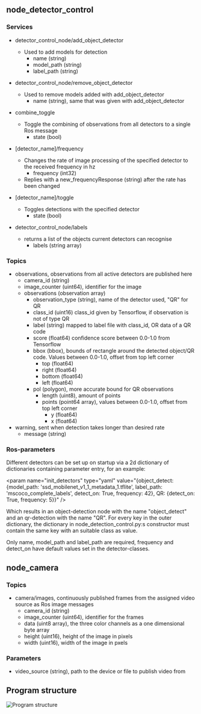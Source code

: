 ## node_detector_control

### Services

* detector_control_node/add_object_detector
  * Used to add models for detection
    * name (string)
    * model_path (string)
    * label_path (string)
* detector_control_node/remove_object_detector
  * Used to remove models added with add_object_detector
    * name (string), same that was given with add_object_detector
* combine_toggle
  * Toggle the combining of observations from all detectors to a single Ros message
    * state (bool)
* [detector_name]/frequency
  * Changes the rate of image processing of the specified detector to the received frequency in hz
    * frequency (int32)
  * Replies with a new_frequencyResponse (string) after the rate has been changed
* [detector_name]/toggle
  * Toggles detections with the specified detector
    * state (bool)

* detector_control_node/labels
  * returns a list of the objects current detectors can recognise
  	* labels (string array)
      
### Topics

* observations, observations from all active detectors are published here
    * camera_id (string)
    * image_counter (uint64), identifier for the image
    * observations (observation array)
      * observation_type (string), name of the detector used, "QR" for QR
      * class_id (uint16) class_id given by Tensorflow, if observation is not of type QR
      * label (string) mapped to label file with class_id, OR data of a QR code
      * score (float64) confidence score between 0.0-1.0 from Tensorflow 
      * bbox (bbox), bounds of rectangle around the detected object/QR code. Values between 0.0-1.0, offset from top left corner
        * top (float64)
        * right (float64)
        * bottom (float64)
        * left (float64)
      * pol (polygon), more accurate bound for QR observations
        * length (uint8), amount of points
        * points (point64 array), values between 0.0-1.0, offset from top left corner
          * y (float64)
          * x (float64)
* warning, sent when detection takes longer than desired rate
  * message (string)
  
### Ros-parameters

Different detectors can be set up on startup via a 2d dictionary of dictionaries containing parameter entry, for an example:

\<param name="init_detectors" type="yaml" value="{object_detect: {model_path: 'ssd_mobilenet_v1_1_metadata_1.tflite', label_path: 'mscoco_complete_labels', detect_on: True, frequency: 42}, QR: {detect_on: True, frequency: 5}}" /\>


Which results in an object-detection node with the name "object_detect" and an qr-detection with the name "QR". For every key in the outer dictionary, the dictionary in node_detection_control.py:s constructor must contain the same key with an suitable class as value.

Only name, model_path and label_path are required, frequency and detect_on have default values set in the detector-classes.


## node_camera

### Topics

* camera/images, continuously published frames from the assigned video source as Ros image messages
  * camera_id (string) 
  * image_counter (uint64), identifier for the frames
  * data (uint8 array), the three color channels as a one dimensional byte array
  * height (uint16), height of the image in pixels
  * width (uint16), width of the image in pxels
  
### Parameters

* video_source (string), path to the device or file to publish video from

## Program structure

![](https://raw.githubusercontent.com/Konenako/Ohtuprojekti-kesa2020/master/documentation/program_structure.png "Program structure")

